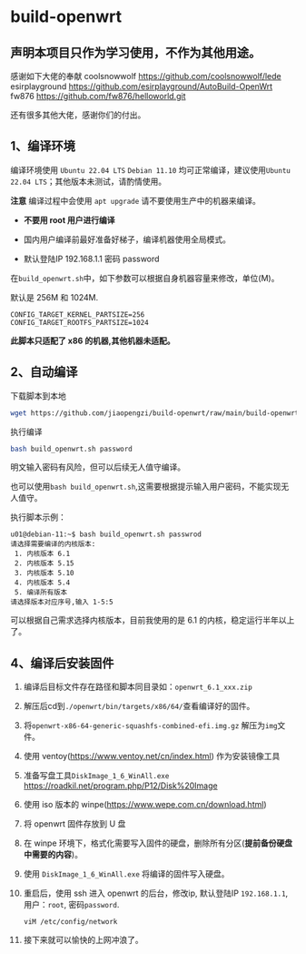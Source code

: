 # build-openwrt
## 声明本项目只作为学习使用，不作为其他用途。



感谢如下大佬的奉献
coolsnowwolf      https://github.com/coolsnowwolf/lede
esirplayground    https://github.com/esirplayground/AutoBuild-OpenWrt
fw876             https://github.com/fw876/helloworld.git

还有很多其他大佬，感谢你们的付出。



## 1、编译环境

编译环境使用 `Ubuntu 22.04 LTS` `Debian 11.10` 均可正常编译，建议使用`Ubuntu 22.04 LTS`；其他版本未测试，请酌情使用。

**注意** 编译过程中会使用 `apt upgrade` 请不要使用生产中的机器来编译。



- **不要用 root 用户进行编译**

- 国内用户编译前最好准备好梯子，编译机器使用全局模式。

- 默认登陆IP 192.168.1.1 密码 password



在`build_openwrt.sh`中，如下参数可以根据自身机器容量来修改，单位(M)。

默认是 256M 和 1024M.

```
CONFIG_TARGET_KERNEL_PARTSIZE=256
CONFIG_TARGET_ROOTFS_PARTSIZE=1024
```



**此脚本只适配了 x86 的机器,其他机器未适配。**



## 2、自动编译

下载脚本到本地

```bash
wget https://github.com/jiaopengzi/build-openwrt/raw/main/build-openwrt.sh
```



执行编译

```bash
bash build_openwrt.sh password
```

明文输入密码有风险，但可以后续无人值守编译。



也可以使用`bash build_openwrt.sh`,这需要根据提示输入用户密码，不能实现无人值守。



执行脚本示例：

```shell
u01@debian-11:~$ bash build_openwrt.sh passwrod
请选择需要编译的内核版本:
 1. 内核版本 6.1
 2. 内核版本 5.15
 3. 内核版本 5.10
 4. 内核版本 5.4
 5. 编译所有版本
请选择版本对应序号,输入 1-5:5
```



可以根据自己需求选择内核版本，目前我使用的是 6.1 的内核，稳定运行半年以上了。



## 4、编译后安装固件

1. 编译后目标文件存在路径和脚本同目录如：`openwrt_6.1_xxx.zip`

2. 解压后cd到`./openwrt/bin/targets/x86/64/`查看编译好的固件。

3. 将`openwrt-x86-64-generic-squashfs-combined-efi.img.gz` 解压为`img`文件。

4. 使用 ventoy(https://www.ventoy.net/cn/index.html) 作为安装镜像工具

5. 准备写盘工具`DiskImage_1_6_WinAll.exe` https://roadkil.net/program.php/P12/Disk%20Image

6. 使用 iso 版本的 winpe(https://www.wepe.com.cn/download.html)

7. 将 openwrt 固件存放到 U 盘

8. 在 winpe 环境下，格式化需要写入固件的硬盘，删除所有分区(**提前备份硬盘中需要的内容**)。

9. 使用 `DiskImage_1_6_WinAll.exe` 将编译的固件写入硬盘。

10. 重启后，使用 ssh 进入 openwrt 的后台，修改ip, 默认登陆IP `192.168.1.1`, 用户：`root`, 密码`password`.

    ```shell
    viM /etc/config/network
    ```

11. 接下来就可以愉快的上网冲浪了。

